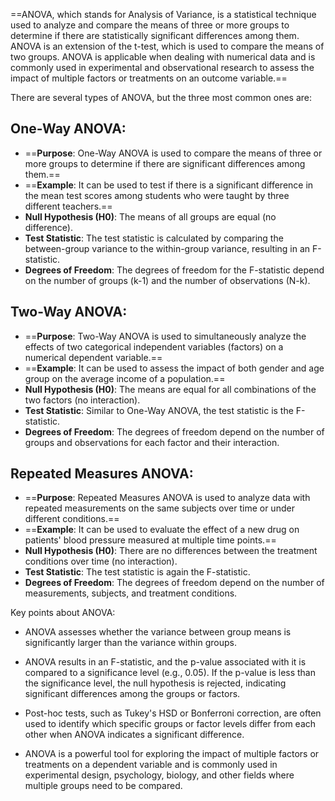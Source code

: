 ==ANOVA, which stands for Analysis of Variance, is a statistical technique used to analyze and compare the means of three or more groups to determine if there are statistically significant differences among them. ANOVA is an extension of the t-test, which is used to compare the means of two groups. ANOVA is applicable when dealing with numerical data and is commonly used in experimental and observational research to assess the impact of multiple factors or treatments on an outcome variable.==

There are several types of ANOVA, but the three most common ones are:

## **One-Way ANOVA**:
   - ==**Purpose**: One-Way ANOVA is used to compare the means of three or more groups to determine if there are significant differences among them.==
   - ==**Example**: It can be used to test if there is a significant difference in the mean test scores among students who were taught by three different teachers.==
   - **Null Hypothesis (H0)**: The means of all groups are equal (no difference).
   - **Test Statistic**: The test statistic is calculated by comparing the between-group variance to the within-group variance, resulting in an F-statistic.
   - **Degrees of Freedom**: The degrees of freedom for the F-statistic depend on the number of groups (k-1) and the number of observations (N-k).

## **Two-Way ANOVA**:
   - ==**Purpose**: Two-Way ANOVA is used to simultaneously analyze the effects of two categorical independent variables (factors) on a numerical dependent variable.==
   - ==**Example**: It can be used to assess the impact of both gender and age group on the average income of a population.==
   - **Null Hypothesis (H0)**: The means are equal for all combinations of the two factors (no interaction).
   - **Test Statistic**: Similar to One-Way ANOVA, the test statistic is the F-statistic.
   - **Degrees of Freedom**: The degrees of freedom depend on the number of groups and observations for each factor and their interaction.

## **Repeated Measures ANOVA**:
   - ==**Purpose**: Repeated Measures ANOVA is used to analyze data with repeated measurements on the same subjects over time or under different conditions.==
   - ==**Example**: It can be used to evaluate the effect of a new drug on patients' blood pressure measured at multiple time points.==
   - **Null Hypothesis (H0)**: There are no differences between the treatment conditions over time (no interaction).
   - **Test Statistic**: The test statistic is again the F-statistic.
   - **Degrees of Freedom**: The degrees of freedom depend on the number of measurements, subjects, and treatment conditions.

Key points about ANOVA:

- ANOVA assesses whether the variance between group means is significantly larger than the variance within groups.

- ANOVA results in an F-statistic, and the p-value associated with it is compared to a significance level (e.g., 0.05). If the p-value is less than the significance level, the null hypothesis is rejected, indicating significant differences among the groups or factors.

- Post-hoc tests, such as Tukey's HSD or Bonferroni correction, are often used to identify which specific groups or factor levels differ from each other when ANOVA indicates a significant difference.

- ANOVA is a powerful tool for exploring the impact of multiple factors or treatments on a dependent variable and is commonly used in experimental design, psychology, biology, and other fields where multiple groups need to be compared.